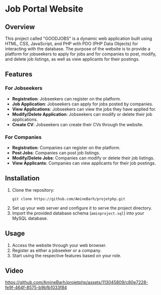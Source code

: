 # Job Portal Website

## Overview
This project called "GOODJOBS" is a dynamic web application built using HTML, CSS, JavaScript, and PHP with PDO (PHP Data Objects) for interacting with the database. The purpose of the website is to provide a platform for jobseekers to apply for jobs and for companies to post, modify, and delete job listings, as well as view applicants for their postings.

## Features

### For Jobseekers
- **Registration**: Jobseekers can register on the platform.
- **Job Application**: Jobseekers can apply for jobs posted by companies.
- **View Applications**: Jobseekers can view the jobs they have applied for.
- **Modify/Delete Application**: Jobseekers can modify or delete their job applications.
- **Create CV**: Jobseekers can create their CVs through the website.

### For Companies
- **Registration**: Companies can register on the platform.
- **Post Jobs**: Companies can post job listings.
- **Modify/Delete Jobs**: Companies can modify or delete their job listings.
- **View Applicants**: Companies can view applicants for their job postings.

## Installation
1. Clone the repository:
   ```
   git clone https://github.com/AmineBarh/projetphp.git
   ```
2. Set up your web server and configure it to serve the project directory.
3. Import the provided database schema (`aminproject.sql`) into your MySQL database.
   
## Usage
1. Access the website through your web browser.
2. Register as either a jobseeker or a company.
3. Start using the respective features based on your role.

## Video


https://github.com/AmineBarh/projetphp/assets/113045809/c80e7228-fe9f-464f-8575-b9bfb1033f84

